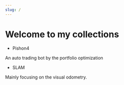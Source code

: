 ```yaml
---
slug: /
---
```



# Welcome to my collections

- Pishon4

An auto trading bot by the portfolio optimization

- SLAM

Mainly focusing on the visual odometry.